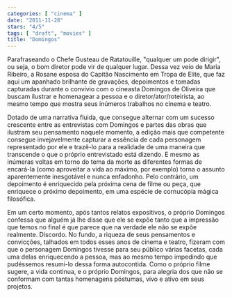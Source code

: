 ```yaml
---
categories: [ "cinema" ]
date: "2011-11-28"
stars: "4/5"
tags: [ "draft", "movies" ]
title: "Domingos"
---
```

Parafraseando o Chefe Gusteau de Ratatouille, "qualquer um pode dirigir",
ou seja, o bom diretor pode vir de qualquer lugar. Dessa vez veio de
Maria Ribeiro, a Rosane esposa do Capitão Nascimento em Tropa de Elite,
que faz aqui um apanhado brilhante de gravações, depoimentos e tomadas
capturadas durante o convívio com o cineasta Domingos de Oliveira
que buscam ilustrar e homenagear a pessoa e o diretor/ator/roteirista,
ao mesmo tempo que mostra seus inúmeros trabalhos no cinema e teatro.

Dotado de uma narrativa fluida, que consegue alternar com um sucesso
crescente entre as entrevistas com Domingos e partes das obras que
ilustram seu pensamento naquele momento, a edição mais que competente
consegue invejavelmente capturar a essência de cada personagem
representado por ele e trazê-lo para a realidade de uma maneira que
transcende o que o próprio entrevistado está dizendo. E mesmo as
inúmeras voltas em torno do tema da morte as diferentes formas de
encará-la (como aproveitar a vida ao máximo, por exemplo) torna o
assunto aparentemente inesgotável e nunca enfadonho. Pelo contrário,
um depoimento é enriquecido pela próxima cena de filme ou peça, que
enriquece o próximo depoimento, em uma espécie de cornucópia mágica
filosófica.

Em um certo momento, após tantos relatos expositivos, o próprio
Domingos confessa que alguém já lhe disse que ele se expõe tanto que
a impressão que temos no final é que parece que na verdade ele não
se expõe realmente. Discordo. No fundo, a riqueza de seus pensamentos
e convicções, talhados em todos esses anos de cinema e teatro, fizeram
com que o personagem Domingos tivesse para seu público várias facetas,
cada uma delas enriquecendo a pessoa, mas ao mesmo tempo impedindo que
pudéssemos resumi-lo dessa forma autocontida. Como o próprio filme
sugere, a vida continua, e o próprio Domingos, para alegria dos que
não se conformam com tantas homenagens póstumas, vivo e ativo em seus
projetos.

